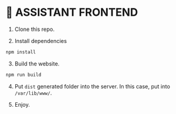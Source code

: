 # 🧠 ASSISTANT FRONTEND

1. Clone this repo.

2. Install dependencies

```zsh
npm install
```

3. Build the website.

``` zsh
npm run build
```

4. Put `dist` generated folder into the server. In this case, put into `/var/lib/www/`.

5. Enjoy.
